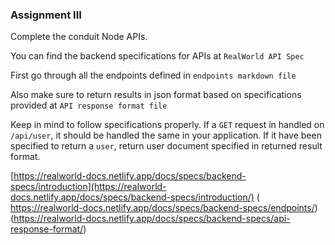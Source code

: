 ### Assignment III

Complete the conduit Node APIs.

You can find the backend specifications for APIs at `RealWorld API Spec`

First go through all the endpoints defined in `endpoints markdown file`

Also make sure to return results in json format based on specifications provided at `API response format file`

Keep in mind to follow specifications properly. If a `GET` request in handled on `/api/user`, it should be handled the same in your application. If it have been specified to return a `user`, return user document specified in returned result format.

[https://realworld-docs.netlify.app/docs/specs/backend-specs/introduction](https://realworld-docs.netlify.app/docs/specs/backend-specs/introduction/)
( https://realworld-docs.netlify.app/docs/specs/backend-specs/endpoints/)
 (https://realworld-docs.netlify.app/docs/specs/backend-specs/api-response-format/)
